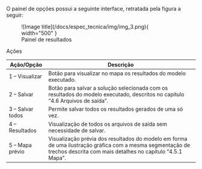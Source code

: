 O painel de opções possui a seguinte interface, retratada pela figura a seguir:

<figure markdown="span">
  ![Image title](/docs/espec_tecnica/img/img_3.png){ width="500" }
  <figcaption>Painel de resultados</figcaption>
</figure>

Ações

| Ação/Opção       | Descrição                                                                                                                                                                                                                             |
|------------------|---------------------------------------------------------------------------------------------------------------------------------------------------------------------------------------------------------------------------------------|
| 1 – Visualizar   | Botão para visualizar no mapa os resultados do modelo executado.                                                                                                                                                                       |
| 2 – Salvar       | Botão para salvar a solução selecionada com os resultados do modelo executado, descritos no capítulo “4.6 Arquivos de saída”.                                                                                                         |
| 3 – Salvar todos | Permite salvar todos os resultados gerados de uma só vez.                                                                                                                                                                              |
| 4 – Resultados   | Visualização de todos os arquivos de saída sem necessidade de salvar.                                                                                                                                                                  |
| 5 – Mapa prévio  | Visualização prévia dos resultados do modelo em forma de uma ilustração gráfica com a mesma segmentação de trechos descrita com mais detalhes no capítulo “4.5.1 Mapa”.                                                                 |




